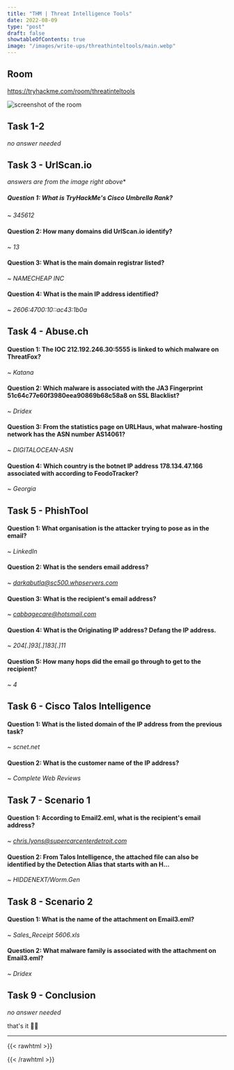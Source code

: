 ```yaml
---
title: "THM | Threat Intelligence Tools"
date: 2022-08-09
type: "post"
draft: false
showtableOfContents: true
image: "/images/write-ups/threathinteltools/main.webp"
---
```


## Room

https://tryhackme.com/room/threatinteltools

![screenshot of the room](/images/write-ups/threatinteltools/main.webp)

## Task 1-2

*no answer needed*

## Task 3 - UrlScan.io 
*answers are from the image right above**

##### Question 1: What is TryHackMe's Cisco Umbrella Rank?

~ *345612*

#### Question 2: How many domains did UrlScan.io identify?

~ *13*

#### Question 3: What is the main domain registrar listed?

~ *NAMECHEAP INC*

#### Question 4: What is the main IP address identified?

~ *2606:4700:10::ac43:1b0a*

## Task 4 - Abuse.ch

#### Question 1: The IOC 212.192.246.30:5555 is linked to which malware on ThreatFox?

~ *Katana*

#### Question 2: Which malware is associated with the JA3 Fingerprint 51c64c77e60f3980eea90869b68c58a8 on SSL Blacklist?

~ *Dridex*

#### Question 3: From the statistics page on URLHaus, what malware-hosting network has the ASN number AS14061?

~ *DIGITALOCEAN-ASN*

#### Question 4: Which country is the botnet IP address 178.134.47.166 associated with according to FeodoTracker?

~ *Georgia*

## Task 5 -  PhishTool

#### Question 1: What organisation is the attacker trying to pose as in the email?

~ *LinkedIn*

#### Question 2: What is the senders email address?

~ *darkabutla@sc500.whpservers.com*

#### Question 3: What is the recipient's email address?

~ *cabbagecare@hotsmail.com*

#### Question 4: What is the Originating IP address? Defang the IP address.

~ *204[.]93[.]183[.]11*

#### Question 5: How many hops did the email go through to get to the recipient?

~ *4*

## Task 6 - Cisco Talos Intelligence

#### Question 1: What is the listed domain of the IP address from the previous task?

~ *scnet.net*

#### Question 2: What is the customer name of the IP address?

~ *Complete Web Reviews*

## Task 7 - Scenario 1

#### Question 1: According to Email2.eml, what is the recipient's email address?

~ *chris.lyons@supercarcenterdetroit.com*

#### Question 2: From Talos Intelligence, the attached file can also be identified by the Detection Alias that starts with an H...

~ *HIDDENEXT/Worm.Gen*

## Task 8 - Scenario 2

#### Question 1: What is the name of the attachment on Email3.eml?

~ *Sales_Receipt 5606.xls*

#### Question 2: What malware family is associated with the attachment on Email3.eml?

~ *Dridex*

## Task 9 - Conclusion

*no answer needed*

that's it ✌🏽

-------------------------------------------------------------
{{< rawhtml >}} 
<script src="https://utteranc.es/client.js"
        repo="mansoorbarri/website"
        issue-term="title"
        theme="dark-blue"
        crossorigin="anonymous"
        async>
</script>
{{< /rawhtml >}}